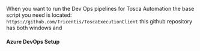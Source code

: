
When you want to run the Dev Ops pipelines for Tosca Automation the base script you need is located: `https://github.com/Tricentis/ToscaExecutionClient` this github repository has both windows and 

#### Azure DevOps Setup

